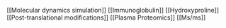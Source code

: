 [[Molecular dynamics simulation]]
[[Immunoglobulin]]
[[Hydroxyproline]]
[[Post-translational modifications]]
[[Plasma Proteomics]]
[[Ms/ms]]
